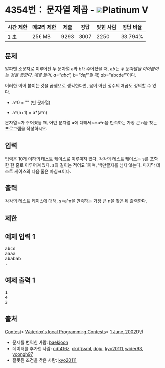 # 4354번： 문자열 제곱 - <img src="https://static.solved.ac/tier_small/16.svg" style="height:20px" />Platinum V


| 시간 제한 | 메모리 제한 | 제출 | 정답 | 맞힌 사람 | 정답 비율 |
| --- | --- | --- | --- | --- | --- |
| 1 초 | 256 MB | 9293 | 3007 | 2250 | 33.794% |


## 문제


알파벳 소문자로 이루어진 두 문자열 a와 b가 주어졌을 때, a*b는 두 문자열을 이어붙이는 것을 뜻한다. 예를 들어, a="abc", b="def"일 때, a*b="abcdef"이다.

이러한 이어 붙이는 것을 곱셈으로 생각한다면, 음이 아닌 정수의 제곱도 정의할 수 있다.

- a^0 = "" (빈 문자열)

- a^(n+1) = a*(a^n)


문자열 s가 주어졌을 때, 어떤 문자열 a에 대해서 s=a^n을 만족하는 가장 큰 n을 찾는 프로그램을 작성하시오.




## 입력


입력은 10개 이하의 테스트 케이스로 이루어져 있다. 각각의 테스트 케이스는 s를 포함한 한 줄로 이루어져 있다. s의 길이는 적어도 1이며, 백만글자를 넘지 않는다. 마지막 테스트 케이스의 다음 줄은 마침표이다.




## 출력


각각의 테스트 케이스에 대해, s=a^n을 만족하는 가장 큰 n을 찾은 뒤 출력한다.




## 제한




## 예제 입력 1


<pre>abcd
aaaa
ababab
.
</pre>


## 예제 출력 1


<pre>1
4
3
</pre>






## 출처


[Contest](/category/45)> [Waterloo's local Programming Contests](/category/98)> [1 June, 2002](/category/detail/506)D번
- 문제를 번역한 사람: [baekjoon](/user/baekjoon)
- 데이터를 추가한 사람: [cdt416z](/user/cdt416z), [ckdtjssml](/user/ckdtjssml), [doju](/user/doju), [kyo20111](/user/kyo20111), [wider93](/user/wider93), [yoongh97](/user/yoongh97)
- 잘못된 조건을 찾은 사람: [kyo20111](/user/kyo20111)




